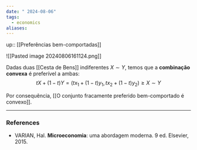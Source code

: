 ```yaml
---
date: " 2024-08-06"
tags:
  - economics
aliases:
---
```


up:: [[Preferências bem-comportadas]]

![[Pasted image 20240806161124.png]]

Dadas duas [[Cesta de Bens]] indiferentes $X \sim Y$, temos que a **combinação convexa** é preferível a ambas:
$$
tX + (1-t)Y = (tx_{1} + (1-t)y_{1}, tx_{2} + (1-t)y_{2}) \geq X \sim Y
$$

Por consequência, [[O conjunto fracamente preferido bem-comportado é convexo]].

---
### References
- VARIAN, Hal. **Microeconomia**: uma abordagem moderna. 9 ed. Elsevier, 2015.